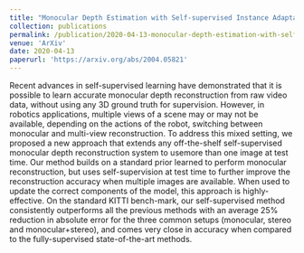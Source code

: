 ```yaml
---
title: "Monocular Depth Estimation with Self-supervised Instance Adaptation"
collection: publications
permalink: /publication/2020-04-13-monocular-depth-estimation-with-self-supervised-instance-adaptation
venue: 'ArXiv'
date: 2020-04-13
paperurl: 'https://arxiv.org/abs/2004.05821'
---
```


Recent advances in self-supervised learning have demonstrated that it is possible to learn accurate monocular depth reconstruction from raw video data, without using any 3D ground truth for supervision. However, in robotics applications, multiple views of a scene may or may not be available, depending on the actions of the robot, switching between monocular and multi-view reconstruction. To address this mixed setting, we proposed a new approach that extends any off-the-shelf self-supervised monocular depth reconstruction system to usemore than one image at test time. Our method builds on a standard prior learned to perform monocular reconstruction, but uses self-supervision at test time to further improve the reconstruction accuracy when multiple images are available. When used to update the correct components of the model, this approach is highly-effective. On the standard KITTI bench-mark, our self-supervised method consistently outperforms all the previous methods with an average 25% reduction in absolute error for the three common setups (monocular, stereo and monocular+stereo), and comes very close in accuracy when compared to the fully-supervised state-of-the-art methods.